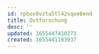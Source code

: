 ```yaml
---
id: rpbox8vzta5tl42sqoe6end
title: Ostforschung
desc: ''
updated: 1655447410273
created: 1655441183937
---
```



